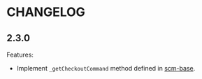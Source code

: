 # CHANGELOG

## 2.3.0

Features:
  * Implement `_getCheckoutCommand` method defined in [scm-base](https://github.com/screwdriver-cd/scm-base).
